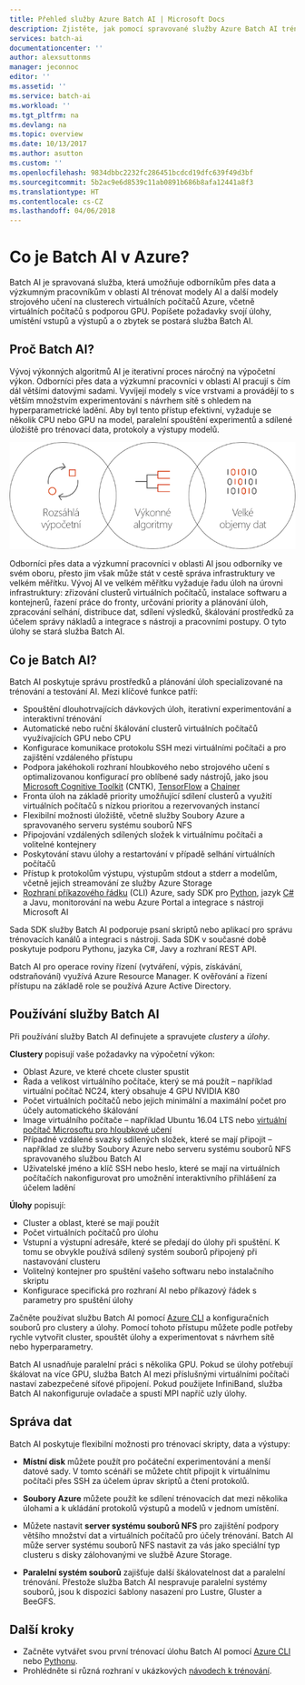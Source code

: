 ```yaml
---
title: Přehled služby Azure Batch AI | Microsoft Docs
description: Zjistěte, jak pomocí spravované služby Azure Batch AI trénovat modely umělé inteligence (AI) a další modely strojového učení na clusterech procesorů (CPU) a grafických procesorů (GPU).
services: batch-ai
documentationcenter: ''
author: alexsuttonms
manager: jeconnoc
editor: ''
ms.assetid: ''
ms.service: batch-ai
ms.workload: ''
ms.tgt_pltfrm: na
ms.devlang: na
ms.topic: overview
ms.date: 10/13/2017
ms.author: asutton
ms.custom: ''
ms.openlocfilehash: 9834dbbc2232fc286451bcdcd19dfc639f49d3bf
ms.sourcegitcommit: 5b2ac9e6d8539c11ab0891b686b8afa12441a8f3
ms.translationtype: HT
ms.contentlocale: cs-CZ
ms.lasthandoff: 04/06/2018
---
```

# <a name="what-is-batch-ai-in-azure"></a>Co je Batch AI v Azure?
Batch AI je spravovaná služba, která umožňuje odborníkům přes data a výzkumným pracovníkům v oblasti AI trénovat modely AI a další modely strojového učení na clusterech virtuálních počítačů Azure, včetně virtuálních počítačů s podporou GPU. Popíšete požadavky svojí úlohy, umístění vstupů a výstupů a o zbytek se postará služba Batch AI.  
 
## <a name="why-batch-ai"></a>Proč Batch AI? 
Vývoj výkonných algoritmů AI je iterativní proces náročný na výpočetní výkon. Odborníci přes data a výzkumní pracovníci v oblasti AI pracují s čím dál většími datovými sadami. Vyvíjejí modely s více vrstvami a provádějí to s větším množstvím experimentování s návrhem sítě s ohledem na hyperparametrické ladění. Aby byl tento přístup efektivní, vyžaduje se několik CPU nebo GPU na model, paralelní spouštění experimentů a sdílené úložiště pro trénovací data, protokoly a výstupy modelů.   
 
![Proces služby Batch AI](media/overview/batchai-context.png)

Odborníci přes data a výzkumní pracovníci v oblasti AI jsou odborníky ve svém oboru, přesto jim však může stát v cestě správa infrastruktury ve velkém měřítku. Vývoj AI ve velkém měřítku vyžaduje řadu úloh na úrovni infrastruktury: zřizování clusterů virtuálních počítačů, instalace softwaru a kontejnerů, řazení práce do fronty, určování priority a plánování úloh, zpracování selhání, distribuce dat, sdílení výsledků, škálování prostředků za účelem správy nákladů a integrace s nástroji a pracovními postupy. O tyto úlohy se stará služba Batch AI. 
 
## <a name="what-is-batch-ai"></a>Co je Batch AI? 

Batch AI poskytuje správu prostředků a plánování úloh specializované na trénování a testování AI. Mezi klíčové funkce patří: 

* Spouštění dlouhotrvajících dávkových úloh, iterativní experimentování a interaktivní trénování 
* Automatické nebo ruční škálování clusterů virtuálních počítačů využívajících GPU nebo CPU 
* Konfigurace komunikace protokolu SSH mezi virtuálními počítači a pro zajištění vzdáleného přístupu 
* Podpora jakéhokoli rozhraní hloubkového nebo strojového učení s optimalizovanou konfigurací pro oblíbené sady nástrojů, jako jsou [Microsoft Cognitive Toolkit](https://github.com/Microsoft/CNTK) (CNTK), [TensorFlow](https://www.tensorflow.org/) a [Chainer](https://chainer.org/) 
* Fronta úloh na základě priority umožňující sdílení clusterů a využití virtuálních počítačů s nízkou prioritou a rezervovaných instancí  
* Flexibilní možnosti úložiště, včetně služby Soubory Azure a spravovaného serveru systému souborů NFS 
* Připojování vzdálených sdílených složek k virtuálnímu počítači a volitelné kontejnery 
* Poskytování stavu úlohy a restartování v případě selhání virtuálních počítačů 
* Přístup k protokolům výstupu, výstupům stdout a stderr a modelům, včetně jejich streamování ze služby Azure Storage 
* [Rozhraní příkazového řádku](/cli/azure) (CLI) Azure, sady SDK pro [Python](https://github.com/Azure/azure-sdk-for-python), jazyk [C#](https://www.nuget.org/packages/Microsoft.Azure.Management.BatchAI/1.0.0-preview) a Javu, monitorování na webu Azure Portal a integrace s nástroji Microsoft AI 

Sada SDK služby Batch AI podporuje psaní skriptů nebo aplikací pro správu trénovacích kanálů a integraci s nástroji. Sada SDK v současné době poskytuje podporu Pythonu, jazyka C#, Javy a rozhraní REST API.  
 

Batch AI pro operace roviny řízení (vytváření, výpis, získávání, odstraňování) využívá Azure Resource Manager. K ověřování a řízení přístupu na základě role se používá Azure Active Directory.  
 
## <a name="how-to-use-batch-ai"></a>Používání služby Batch AI 

Při používání služby Batch AI definujete a spravujete *clustery* a *úlohy*. 

 
**Clustery** popisují vaše požadavky na výpočetní výkon: 
* Oblast Azure, ve které chcete cluster spustit 
* Řada a velikost virtuálního počítače, který se má použít – například virtuální počítač NC24, který obsahuje 4 GPU NVIDIA K80 
* Počet virtuálních počítačů nebo jejich minimální a maximální počet pro účely automatického škálování 
* Image virtuálního počítače – například Ubuntu 16.04 LTS nebo [virtuální počítač Microsoftu pro hloubkové učení](https://azuremarketplace.microsoft.com/marketplace/apps/microsoft-ads.dsvm-deep-learning)
* Případné vzdálené svazky sdílených složek, které se mají připojit – například ze služby Soubory Azure nebo serveru systému souborů NFS spravovaného službou Batch AI 
* Uživatelské jméno a klíč SSH nebo heslo, které se mají na virtuálních počítačích nakonfigurovat pro umožnění interaktivního přihlášení za účelem ladění  
 

**Úlohy** popisují: 
* Cluster a oblast, které se mají použít 
* Počet virtuálních počítačů pro úlohu 
* Vstupní a výstupní adresáře, které se předají do úlohy při spuštění. K tomu se obvykle používá sdílený systém souborů připojený při nastavování clusteru 
* Volitelný kontejner pro spuštění vašeho softwaru nebo instalačního skriptu 
* Konfigurace specifická pro rozhraní AI nebo příkazový řádek s parametry pro spuštění úlohy 
 

Začněte používat službu Batch AI pomocí [Azure CLI](/cli/azure) a konfiguračních souborů pro clustery a úlohy. Pomocí tohoto přístupu můžete podle potřeby rychle vytvořit cluster, spouštět úlohy a experimentovat s návrhem sítě nebo hyperparametry.  
 

Batch AI usnadňuje paralelní práci s několika GPU. Pokud se úlohy potřebují škálovat na více GPU, služba Batch AI mezi příslušnými virtuálními počítači nastaví zabezpečené síťové připojení. Pokud použijete InfiniBand, služba Batch AI nakonfiguruje ovladače a spustí MPI napříč uzly úlohy.  

## <a name="data-management"></a>Správa dat
Batch AI poskytuje flexibilní možnosti pro trénovací skripty, data a výstupy:
  
* **Místní disk** můžete použít pro počáteční experimentování a menší datové sady. V tomto scénáři se můžete chtít připojit k virtuálnímu počítači přes SSH za účelem úprav skriptů a čtení protokolů. 

* **Soubory Azure** můžete použít ke sdílení trénovacích dat mezi několika úlohami a k ukládání protokolů výstupů a modelů v jednom umístění. 

* Můžete nastavit **server systému souborů NFS** pro zajištění podpory většího množství dat a virtuálních počítačů pro účely trénování. Batch AI může server systému souborů NFS nastavit za vás jako speciální typ clusteru s disky zálohovanými ve službě Azure Storage. 
 
* **Paralelní systém souborů** zajišťuje další škálovatelnost dat a paralelní trénování. Přestože služba Batch AI nespravuje paralelní systémy souborů, jsou k dispozici šablony nasazení pro Lustre, Gluster a BeeGFS.  

## <a name="next-steps"></a>Další kroky

* Začněte vytvářet svou první trénovací úlohu Batch AI pomocí [Azure CLI](quickstart-cli.md) nebo [Pythonu](quickstart-python.md).
* Prohlédněte si různá rozhraní v ukázkových [návodech k trénování](https://github.com/Azure/BatchAI).

